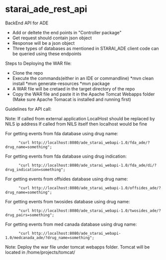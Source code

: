 # starai_ade_rest_api
BackEnd API for ADE

 * Add or deltete the end points in "Controller package"
 * Get request should contain json object
 * Response will be a json object
 * Three types of databases as mentioned in STARAI_ADE client code can be queried using these endpoints


Steps to Deploying the WAR file:

* Clone the repo
* Execute the commands(either in an IDE or commandline)
      *mvn clean install
      *mvn generate-resources
      *mvn package
* A WAR file will be cretaed in the target directory of the repo
* Copy the WAR file and paste it in the Apache Tomcat Webapps folder (Make sure Apache Tomacat is installed and running first)


Guidelines for API call:

Note: If called from external application LocalHost should be replaced by NILS ip address
If called from NILS itself then localhost would be fine


For getting events from fda database using drug name:

          "curl http://localhost:8080/ade_starai_webapi-1.0/fda_ade/?drug_name=something";

For getting events from fda database using drug indication:

          "curl http://localhost:8080/ade_starai_webapi-1.0/fda_ade/di/?drug_indication=something";

For getting events from offsides database using drug name:

          "curl http://localhost:8080/ade_starai_webapi-1.0/offsides_ade/?drug_name=something";

For getting events from twosides database using drug name:

          "curl http://localhost:8080/ade_starai_webapi-1.0/twosides_ade/?drug_pairs=something";

For getting events from med canada database using drug name:

          "curl http://localhost:8080/ade_starai_webapi-1.0/medcanada_ade/?drug_name=something";

Note: Deploy the war file under tomcat webapps folder.
Tomcat will be located in /home/projects/tomcat/
